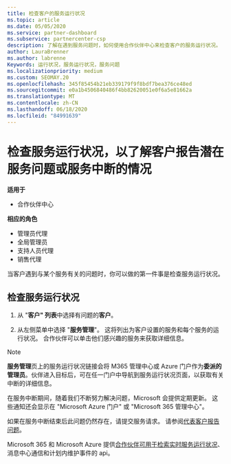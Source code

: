 ```yaml
---
title: 检查客户的服务运行状况
ms.topic: article
ms.date: 05/05/2020
ms.service: partner-dashboard
ms.subservice: partnercenter-csp
description: 了解在遇到服务问题时，如何使用合作伙伴中心来检查客户的服务运行状况。
author: LauraBrenner
ms.author: labrenne
Keywords: 运行状况，服务运行状况，服务问题
ms.localizationpriority: medium
ms.custom: SEOMAY.20
ms.openlocfilehash: 345f85454b21eb339179f9f8bdf7bea376ce48ed
ms.sourcegitcommit: e0a1b4506840486f4bb82620051e0f6a5e81662a
ms.translationtype: MT
ms.contentlocale: zh-CN
ms.lasthandoff: 06/18/2020
ms.locfileid: "84991639"
---
```

# <a name="check-service-health-for-a-customer-reporting-a-potential-service-problem-or-outage"></a>检查服务运行状况，以了解客户报告潜在服务问题或服务中断的情况

**适用于**

- 合作伙伴中心

**相应的角色**

- 管理员代理
- 全局管理员
- 支持人员代理
- 销售代理

当客户遇到与某个服务有关的问题时，你可以做的第一件事是检查服务运行状况。 

## <a name="check-service-health"></a>检查服务运行状况

1. 从 "**客户" 列表**中选择有问题的**客户**。

2. 从左侧菜单中选择 "**服务管理**"。 这将列出为客户设置的服务和每个服务的运行状况。 合作伙伴可以单击他们感兴趣的服务来获取详细信息。 

>[!NOTE] 
> **服务管理**页上的服务运行状况链接会将 M365 管理中心或 Azure 门户作为**委派的管理员**。伙伴进入目标后，可在任一门户中导航到服务运行状况页面，以获取有关中断的详细信息。
 
在服务中断期间，随着我们不断努力解决问题，Microsoft 会提供定期更新。 这些通知还会显示在 "Microsoft Azure 门户" 或 "Microsoft 365 管理中心"。

如果在服务中断结束后此问题仍然存在，请提交服务请求。 请参阅[代表客户报告问题](report-problems-on-behalf-of-a-customer.md)。

Microsoft 365 和 Microsoft Azure 提供[合作伙伴可用于检索实时服务运行状况](get-automated-service-notifications-with-our-apis.md)、消息中心通信和计划内维护事件的 api。

 

